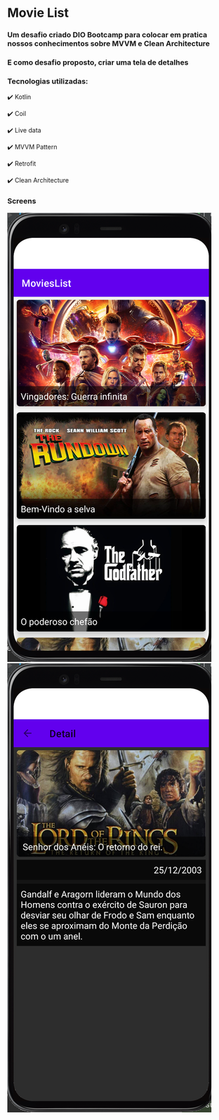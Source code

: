 # Movie List
### Um desafio criado  DIO Bootcamp para colocar em pratica nossos conhecimentos sobre MVVM e Clean Architecture
### E como desafio proposto, criar uma tela de detalhes

### Tecnologias utilizadas:

:heavy_check_mark: Kotlin

:heavy_check_mark: Coil

:heavy_check_mark: Live data

:heavy_check_mark: MVVM Pattern

:heavy_check_mark: Retrofit

:heavy_check_mark: Clean Architecture

### Screens
![MovieList](/app/src/main/res/drawable/mainscreen.png)![Detail](/app/src/main/res/drawable/detail.png)






